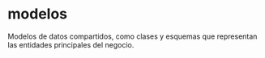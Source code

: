 # modelos

Modelos de datos compartidos, como clases y esquemas que representan las entidades principales del negocio.